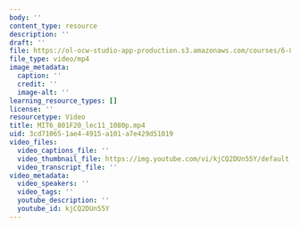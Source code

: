 ```yaml
---
body: ''
content_type: resource
description: ''
draft: ''
file: https://ol-ocw-studio-app-production.s3.amazonaws.com/courses/6-801-machine-vision-fall-2020/mit6_801f20_lec11_1080p_360p_16_9.mp4
file_type: video/mp4
image_metadata:
  caption: ''
  credit: ''
  image-alt: ''
learning_resource_types: []
license: ''
resourcetype: Video
title: MIT6_801F20_lec11_1080p.mp4
uid: 3cd71065-1ae4-4915-a101-a7e429d51019
video_files:
  video_captions_file: ''
  video_thumbnail_file: https://img.youtube.com/vi/kjCQ2DUn55Y/default.jpg
  video_transcript_file: ''
video_metadata:
  video_speakers: ''
  video_tags: ''
  youtube_description: ''
  youtube_id: kjCQ2DUn55Y
---
```

